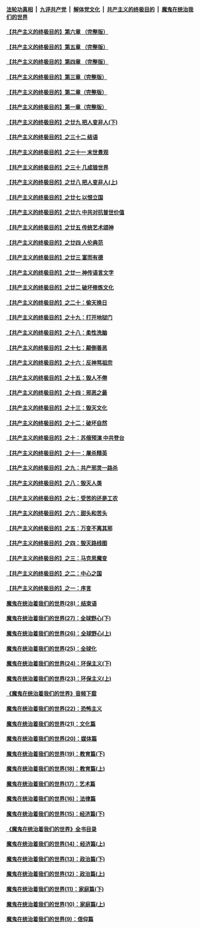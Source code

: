 ####  [法轮功真相](../../../../basic/blob/master/README.md?t=04100430) &nbsp;|&nbsp; [九评共产党](../../../../9ping.md/blob/master/README.md?t=04100430) &nbsp;|&nbsp; [解体党文化](../../../../jtdwh.md/blob/master/README.md?t=04100430)  &nbsp;|&nbsp; [共产主义的终极目的](../../../../gczydzjmd.md/blob/master/README.md?t=04100430) &nbsp;|&nbsp; [魔鬼在统治我们的世界](../../../../mgztzwmdsj.md/blob/master/README.md?t=04100430) 

#### [【共产主义的终极目的】第六章 （完整版）](../pages/nsc422/n11428913.md?t=04100430) 

#### [【共产主义的终极目的】第五章 （完整版）](../pages/nsc422/n11428912.md?t=04100430) 

#### [【共产主义的终极目的】第四章 （完整版）](../pages/nsc422/n11428907.md?t=04100430) 

#### [【共产主义的终极目的】第三章（完整版）](../pages/nsc422/n11428848.md?t=04100430) 

#### [【共产主义的终极目的】第二章（完整版）](../pages/nsc422/n11428831.md?t=04100430) 

#### [【共产主义的终极目的】第一章（完整版）](../pages/nsc422/n11417651.md?t=04100430) 

#### [【共产主义的终极目的】之廿九 把人变非人(下)](../pages/nsc422/n11344140.md?t=04100430) 

#### [【共产主义的终极目的】之三十二 结语](../pages/nsc422/n11360535.md?t=04100430) 

#### [【共产主义的终极目的】之三十一 末世景观](../pages/nsc422/n11351129.md?t=04100430) 

#### [【共产主义的终极目的】之三十 几成狼世界](../pages/nsc422/n11348280.md?t=04100430) 

#### [【共产主义的终极目的】之廿八 把人变非人(上)](../pages/nsc422/n11340492.md?t=04100430) 

#### [【共产主义的终极目的】之廿七 以恨立国](../pages/nsc422/n11336944.md?t=04100430) 

#### [【共产主义的终极目的】之廿六 中共对抗普世价值](../pages/nsc422/n11324785.md?t=04100430) 

#### [【共产主义的终极目的】之廿五 传统艺术颂神](../pages/nsc422/n11296396.md?t=04100430) 

#### [【共产主义的终极目的】之廿四 人伦典范](../pages/nsc422/n11296397.md?t=04100430) 

#### [【共产主义的终极目的】之廿三 富而有德](../pages/nsc422/n11283598.md?t=04100430) 

#### [【共产主义的终极目的】之廿一 神传语言文字](../pages/nsc422/n11263265.md?t=04100430) 

#### [【共产主义的终极目的】之廿二 破坏修炼文化](../pages/nsc422/n11245728.md?t=04100430) 

#### [【共产主义的终极目的】之二十：偷天换日](../pages/nsc422/n11238846.md?t=04100430) 

#### [【共产主义的终极目的】之十九：打开地狱门](../pages/nsc422/n11206376.md?t=04100430) 

#### [【共产主义的终极目的】之十八：柔性洗脑](../pages/nsc422/n11199994.md?t=04100430) 

#### [【共产主义的终极目的】之十七：颠倒善恶](../pages/nsc422/n11179782.md?t=04100430) 

#### [【共产主义的终极目的】之十六：反神骂祖宗](../pages/nsc422/n11166798.md?t=04100430) 

#### [【共产主义的终极目的】之十五：毁人不倦](../pages/nsc422/n11166792.md?t=04100430) 

#### [【共产主义的终极目的】之十四：邪恶之最](../pages/nsc422/n11150249.md?t=04100430) 

#### [【共产主义的终极目的】之十三：毁灭文化](../pages/nsc422/n11135227.md?t=04100430) 

#### [【共产主义的终极目的】之十二：破坏自然](../pages/nsc422/n11135214.md?t=04100430) 

#### [【共产主义的终极目的】之十：苏俄预演 中共登台](../pages/nsc422/n11118424.md?t=04100430) 

#### [【共产主义的终极目的】之十一：屠杀精英](../pages/nsc422/n11118442.md?t=04100430) 

#### [【共产主义的终极目的】之九：共产邪灵一路杀](../pages/nsc422/n11114139.md?t=04100430) 

#### [【共产主义的终极目的】之八：毁灭人类](../pages/nsc422/n11108503.md?t=04100430) 

#### [【共产主义的终极目的】之七：受苦的还是工农](../pages/nsc422/n11101809.md?t=04100430) 

#### [【共产主义的终极目的】之六：甜头和苦头](../pages/nsc422/n11096971.md?t=04100430) 

#### [【共产主义的终极目的】之五：万变不离其邪](../pages/nsc422/n11091285.md?t=04100430) 

#### [【共产主义的终极目的】之四：毁灭路线图](../pages/nsc422/n11086284.md?t=04100430) 

#### [【共产主义的终极目的】之三：马克思魔变](../pages/nsc422/n11061941.md?t=04100430) 

#### [【共产主义的终极目的】之二：中心之国](../pages/nsc422/n11047728.md?t=04100430) 

#### [【共产主义的终极目的】之一：序言](../pages/nsc422/n11086077.md?t=04100430) 

#### [魔鬼在统治着我们的世界(28)：结束语](../pages/nsc422/n10936246.md?t=04100430) 

#### [魔鬼在统治着我们的世界(27)：全球野心(下)](../pages/nsc422/n10928319.md?t=04100430) 

#### [魔鬼在统治着我们的世界(26)：全球野心(上)](../pages/nsc422/n10900318.md?t=04100430) 

#### [魔鬼在统治着我们的世界(25)：全球化](../pages/nsc422/n10788205.md?t=04100430) 

#### [魔鬼在统治着我们的世界(24)：环保主义(下)](../pages/nsc422/n10695307.md?t=04100430) 

#### [魔鬼在统治着我们的世界(23)：环保主义(上)](../pages/nsc422/n10688613.md?t=04100430) 

#### [《魔鬼在统治着我们的世界》音频下载](../pages/nsc422/n10635553.md?t=04100430) 

#### [魔鬼在统治着我们的世界(22)：恐怖主义](../pages/nsc422/n10614727.md?t=04100430) 

#### [魔鬼在统治着我们的世界(21)：文化篇](../pages/nsc422/n10597706.md?t=04100430) 

#### [魔鬼在统治着我们的世界(20)：媒体篇](../pages/nsc422/n10586579.md?t=04100430) 

#### [魔鬼在统治着我们的世界(19)：教育篇(下)](../pages/nsc422/n10564808.md?t=04100430) 

#### [魔鬼在统治着我们的世界(18)：教育篇(上)](../pages/nsc422/n10526970.md?t=04100430) 

#### [魔鬼在统治着我们的世界(17)：艺术篇](../pages/nsc422/n10499093.md?t=04100430) 

#### [魔鬼在统治着我们的世界(16)：法律篇](../pages/nsc422/n10485969.md?t=04100430) 

#### [魔鬼在统治着我们的世界(15)：经济篇(下)](../pages/nsc422/n10469975.md?t=04100430) 

#### [《魔鬼在统治着我们的世界》全书目录](../pages/nsc422/n10464261.md?t=04100430) 

#### [魔鬼在统治着我们的世界(14)：经济篇(上)](../pages/nsc422/n10457370.md?t=04100430) 

#### [魔鬼在统治着我们的世界(13)：政治篇(下)](../pages/nsc422/n10448270.md?t=04100430) 

#### [魔鬼在统治着我们的世界(12)：政治篇(上)](../pages/nsc422/n10444576.md?t=04100430) 

#### [魔鬼在统治着我们的世界(11)：家庭篇(下)](../pages/nsc422/n10440961.md?t=04100430) 

#### [魔鬼在统治着我们的世界(10)：家庭篇(上)](../pages/nsc422/n10435448.md?t=04100430) 

#### [魔鬼在统治着我们的世界(9)：信仰篇](../pages/nsc422/n10432159.md?t=04100430) 

